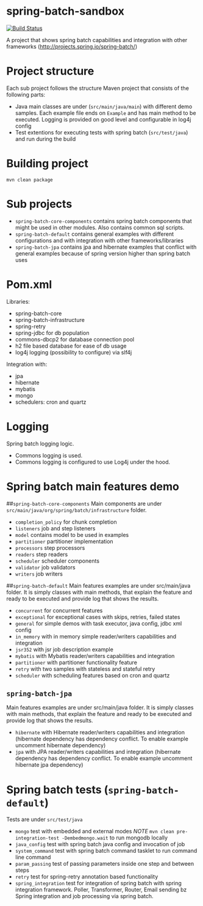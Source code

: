 # spring-batch-sandbox
[![Build Status](https://travis-ci.org/Iurii-Dziuban/spring-batch-sandbox.svg?branch=master)](https://travis-ci.org/Iurii-Dziuban/spring-batch-sandbox)

A project that shows spring batch capabilities and integration with other frameworks (http://projects.spring.io/spring-batch/)

# Project structure
Each sub project follows the structure
Maven project that consists of the following parts:
- Java main classes are under (`src/main/java/main`) with different demo samples. Each example file ends on `Example` and has main method to be executed. Logging is provided on good level and configurable in log4j config
- Test extentions for executing tests with spring batch (`src/test/java`) and run during the build

# Building project
`mvn clean package`

# Sub projects
- `spring-batch-core-components` contains spring batch components that might be used in other modules. Also contains common sql scripts.
- `spring-batch-default` contains general examples with different configurations and with integration with other frameworks/libraries
- `spring-batch-jpa` contains jpa and hibernate examples that conflict with general examples because of spring version higher than spring batch uses

# Pom.xml
Libraries:
- spring-batch-core
- spring-batch-infrastructure
- spring-retry
- spring-jdbc for db population
- commons-dbcp2 for database connection pool
- h2 file based database for ease of db usage
- log4j logging (possibility to configure) via slf4j

Integration with:
- jpa
- hibernate
- mybatis
- mongo
- schedulers: cron and quartz

# Logging
Spring batch logging logic.
- Commons logging is used.
- Commons logging is configured to use Log4j under the hood.

# Spring batch main features demo
##`spring-batch-core-components`
Main components are under `src/main/java/org/spring/batch/infrastructure` folder.
- `completion_policy` for chunk completion
- `listeners` job and step listeners
- `model` contains model to be used in examples
- `partitioner` partitioner implementation
- `processors` step processors
- `readers` step readers
- `scheduler` scheduler components
- `validator` job validators
- `writers` job writers

##`spring-batch-default`
Main features examples are under src/main/java folder. It is simply classes with main methods, that explain the feature and ready to be executed and provide log that shows the results.
- `concurrent` for concurrent features
- `exceptional` for exceptional cases with skips, retries, failed states
- `general` for simple demos with task executor, java config, jdbc xml config
- `in_memory` with in memory simple reader/writers capabilities and integration
- `jsr352` with jsr job description example
- `mybatis` with Mybatis reader/writers capabilities and integration
- `partitioner` with partitioner functionality feature
- `retry` with two samples with stateless and stateful retry
- `scheduler` with scheduling features based on cron and quartz

## `spring-batch-jpa`
Main features examples are under src/main/java folder. It is simply classes with main methods, that explain the feature and ready to be executed and provide log that shows the results.
- `hibernate` with Hibernate reader/writers capabilities and integration (hibernate dependency has dependency conflict. To enable example uncomment hibernate dependency)
- `jpa` with JPA reader/writers capabilities and integration (hibernate dependency has dependency conflict. To enable example uncomment hibernate jpa dependency)

#  Spring batch tests (`spring-batch-default`)
Tests are under `src/test/java`
- `mongo` test with embedded and external modes *NOTE* `mvn clean pre-integration-test -Dembedmongo.wait` to run mongodb locally
- `java_config` test with spring batch java config and invocation of job
- `system_command` test with spring batch command tasklet to run command line command
- `param_passing` test of passing parameters inside one step and between steps
- `retry` test for spring-retry annotation based functionality
- `spring_integration` test for integration of spring batch with spring integration framework. Poller, Transformer, Router, Email sending bz Spring integration and job processing via spring batch.
